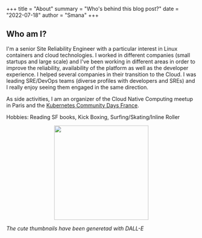 +++
title = "About"
summary = "Who's behind this blog post?"
date = "2022-07-18"
author = "Smana"
+++

## Who am I?

I'm a senior Site Reliability Engineer with a particular interest in Linux containers and cloud technologies.
I worked in different companies (small startups and large scale) and I've been working in different areas in order to improve the reliability, availability of the platform as well as the developer experience.
I helped several companies in their transition to the Cloud. I was leading SRE/DevOps teams (diverse profiles with developers and SREs) and I really enjoy seeing them engaged in the same direction.

As side activities, I am an organizer of the Cloud Native Computing meetup in Paris and the [Kubernetes Community Days France](https://www.kcdfrance.fr/).

Hobbies: Reading SF books, Kick Boxing, Surfing/Skating/Inline Roller

<center><img src="about.png" width="250" /></center>

_The cute thumbnails have been generetad with DALL-E_